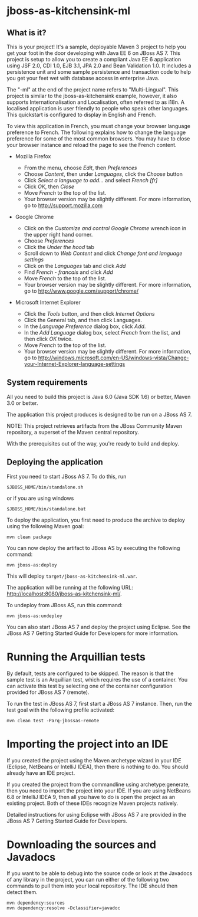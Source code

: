 jboss-as-kitchensink-ml
=======================

What is it?
-----------

This is your project! It's a sample, deployable Maven 3 project to help you
get your foot in the door developing with Java EE 6 on JBoss AS 7. This 
project is setup to allow you to create a compliant Java EE 6 application 
using JSF 2.0, CDI 1.0, EJB 3.1, JPA 2.0 and Bean Validation 1.0. It includes
a persistence unit and some sample persistence and transaction code to help 
you get your feet wet with database access in enterprise Java. 

The "-ml" at the end of the project name refers to "Multi-Lingual". This 
project is similar to the jboss-as-kitchensink example, however, it also
supports Internationalisation and Localisation, often referred to as i18n.
A localised application is user friendly to people who speak other languages. 
This quickstart is configured to display in English and French. 

To view this application in French, you must change your browser language 
preference to French. The following explains how to change the language 
preference for some of the most common browsers. You may have to close your 
browser instance and reload the page to see the French content.
 
*   Mozilla Firefox 
    *   From the menu, choose *Edit*, then *Preferences*
    *   Choose *Content*, then under *Languages*, click the *Choose* button
    *   Click *Select a language to add...* and select *French [fr]*
    *   Click *OK*, then *Close*
    *   Move *French* to the top of the list.
    *   Your browser version may be slightly different. For more information, 
        go to http://support.mozilla.com

*   Google Chrome 
    *   Click on the *Customize and control Google Chrome* wrench icon in the 
        upper right hand corner.
    *   Choose *Preferences*
    *   Click the *Under the hood* tab
    *   Scroll down to *Web Content* and click *Change font and language 
        settings*
    *   Click on the *Languages* tab and click *Add*
    *   Find *French - francais* and click *Add*
    *   Move *French* to the top of the list.
    *   Your browser version may be slightly different. For more information, 
        go to http://www.google.com/support/chrome/
   
*   Microsoft Internet Explorer
    *   Click the *Tools* button, and then click *Internet Options*
    *   Click the General tab, and then click Languages.
    *   In the *Language Preference* dialog box, click *Add*.
    *   In the *Add Language* dialog box, select *French* from the list, and 
        then click *OK* twice.
    *   Move *French* to the top of the list.
    *   Your browser version may be slightly different. For more information, 
        go to http://windows.microsoft.com/en-US/windows-vista/Change-your-Internet-Explorer-language-settings



System requirements
-------------------

All you need to build this project is Java 6.0 (Java SDK 1.6) or better, Maven
3.0 or better.

The application this project produces is designed to be run on a JBoss AS 7. 
 
NOTE:
This project retrieves artifacts from the JBoss Community Maven repository, a
superset of the Maven central repository.

With the prerequisites out of the way, you're ready to build and deploy.

Deploying the application
-------------------------
 
First you need to start JBoss AS 7. To do this, run
  
    $JBOSS_HOME/bin/standalone.sh
  
or if you are using windows
 
    $JBOSS_HOME/bin/standalone.bat

To deploy the application, you first need to produce the archive to deploy using
the following Maven goal:

    mvn clean package

You can now deploy the artifact to JBoss AS by executing the following command:

    mvn jboss-as:deploy

This will deploy `target/jboss-as-kitchensink-ml.war`.
 
The application will be running at the following URL:
		 <http://localhost:8080/jboss-as-kitchensink-ml/>.

To undeploy from JBoss AS, run this command:

    mvn jboss-as:undeploy

You can also start JBoss AS 7 and deploy the project using Eclipse. 
See the JBoss AS 7 Getting Started Guide for Developers for more information.
 
Running the Arquillian tests
============================

By default, tests are configured to be skipped. The reason is that the sample
test is an Arquillian test, which requires the use of a container. You can
activate this test by selecting one of the container configuration provided 
for JBoss AS 7 (remote).

To run the test in JBoss AS 7, first start a JBoss AS 7 instance. Then, run the
test goal with the following profile activated:

    mvn clean test -Parq-jbossas-remote

Importing the project into an IDE
=================================

If you created the project using the Maven archetype wizard in your IDE
(Eclipse, NetBeans or IntelliJ IDEA), then there is nothing to do. You should
already have an IDE project.

If you created the project from the commandline using archetype:generate, then
you need to import the project into your IDE. If you are using NetBeans 6.8 or
IntelliJ IDEA 9, then all you have to do is open the project as an existing
project. Both of these IDEs recognize Maven projects natively.
 
Detailed instructions for using Eclipse with JBoss AS 7 are provided in the 
JBoss AS 7 Getting Started Guide for Developers.

Downloading the sources and Javadocs
====================================

If you want to be able to debug into the source code or look at the Javadocs
of any library in the project, you can run either of the following two
commands to pull them into your local repository. The IDE should then detect
them.

    mvn dependency:sources
    mvn dependency:resolve -Dclassifier=javadoc
